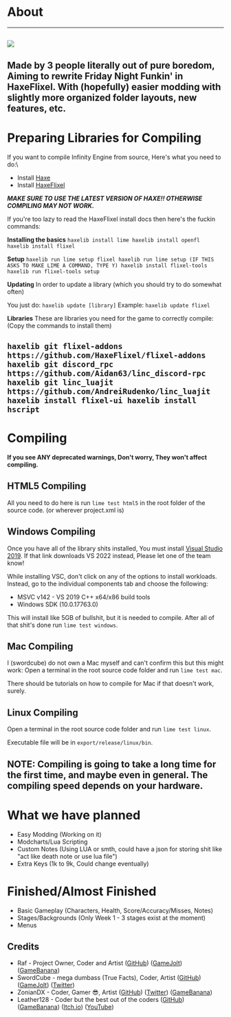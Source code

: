 # About
-----
![](https://media.discordapp.net/attachments/782707705792954388/931918337989029948/Untitled108_20220115083034.png)
-----
Made by 3 people literally out of pure boredom, Aiming to rewrite Friday Night Funkin' in HaxeFlixel.
With (hopefully) easier modding with slightly more organized folder layouts, new features, etc.
-----
# Preparing Libraries for Compiling
If you want to compile Infinity Engine from source, Here's what you need to do:\

- Install [Haxe](https://haxe.org/download/)
- Install [HaxeFlixel](https://haxeflixel.com/documentation/install-haxeflixel/)

***MAKE SURE TO USE THE LATEST VERSION OF HAXE!! OTHERWISE COMPILING MAY NOT WORK.***

If you're too lazy to read the HaxeFlixel install docs then here's the fuckin commands:

**Installing the basics**
`haxelib install lime
haxelib install openfl
haxelib install flixel`

**Setup**
`haxelib run lime setup flixel
haxelib run lime setup (IF THIS ASKS TO MAKE LIME A COMMAND, TYPE Y)
haxelib install flixel-tools
haxelib run flixel-tools setup`

**Updating**
In order to update a library (which you should try to do somewhat often)

You just do:
`haxelib update [library]`
Example:
`haxelib update flixel`

**Libraries**
These are libraries you need for the game to correctly compile:
(Copy the commands to install them)

`haxelib git flixel-addons https://github.com/HaxeFlixel/flixel-addons
haxelib git discord_rpc https://github.com/Aidan63/linc_discord-rpc
haxelib git linc_luajit https://github.com/AndreiRudenko/linc_luajit
haxelib install flixel-ui
haxelib install hscript`
-----
# Compiling
**If you see ANY deprecated warnings, Don't worry, They won't affect compiling.**
## HTML5 Compiling
All you need to do here is run `lime test html5` in the root folder of the source code. (or wherever project.xml is)

## Windows Compiling
Once you have all of the library shits installed, You must install [Visual Studio 2019](https://visualstudio.microsoft.com/thank-you-downloading-visual-studio/?sku=community&rel=16&utm_medium=microsoft&utm_source=docs.microsoft.com&utm_campaign=download+from+relnotes&utm_content=vs2019ga+button).
If that link downloads VS 2022 instead, Please let one of the team know!

While installing VSC, don't click on any of the options to install workloads. Instead, go to the individual components tab and choose the following:

- MSVC v142 - VS 2019 C++ x64/x86 build tools
- Windows SDK (10.0.17763.0)

This will install like 5GB of bullshit, but it is needed to compile.
After all of that shit's done run `lime test windows`.

## Mac Compiling
I (swordcube) do not own a Mac myself and can't confirm this but this might work:
Open a terminal in the root source code folder and run `lime test mac`.

There should be tutorials on how to compile for Mac if that doesn't work, surely.

## Linux Compiling
Open a terminal in the root source code folder and run `lime test linux`.

Executable file will be in `export/release/linux/bin`.

**NOTE:** Compiling is going to take a long time for the first time, and maybe even in general.
The compiling speed depends on your hardware.
-----
# What we have planned
- Easy Modding (Working on it)
- Modcharts/Lua Scripting
- Custom Notes (Using LUA or smth, could have a json for storing shit like "act like death note or use lua file")
- Extra Keys (1k to 9k, Could change eventually)

# Finished/Almost Finished
- Basic Gameplay (Characters, Health, Score/Accuracy/Misses, Notes)
- Stages/Backgrounds (Only Week 1 - 3 stages exist at the moment)
- Menus

## Credits
- Raf - Project Owner, Coder and Artist ([GitHub](https://github.com/RafaelGiacom)) ([GameJolt](https://gamejolt.com/@RafaelGiacom)) ([GameBanana](https://gamebanana.com/members/1739332))
- SwordCube - mega dumbass (True Facts), Coder, Artist ([GitHub](https://github.com/swordcube)) ([GameJolt](https://gamejolt.com/@swordcube)) ([Twitter](https://twitter.com/swordcube))
- ZonianDX - Coder, Gamer 😎, Artist ([GitHub](https://github.com/timeless13GH)) ([Twitter](https://twitter.com/ZonianDX)) ([GameBanana](https://gamebanana.com/members/2029461))
- Leather128 - Coder but the best out of the coders ([GitHub](https://github.com/Leather128)) ([GameBanana](https://gamebanana.com/members/1799813)) ([Itch.io](https://leather128.itch.io/)) ([YouTube](https://www.youtube.com/channel/UCbCtO-ghipZessWaOBx8u1g))

